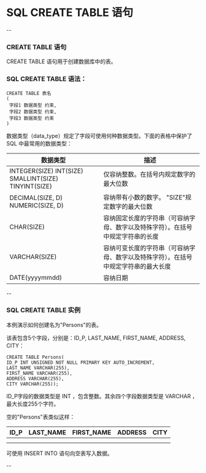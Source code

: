 # SQL CREATE TABLE 语句

--

### CREATE TABLE 语句

CREATE TABLE 语句用于创建数据库中的表。

### SQL CREATE TABLE 语法：

```
CREATE TABLE 表名
(
 字段1 数据类型 约束,
 字段2 数据类型 约束,
 字段3 数据类型 约束
)
```

数据类型（data_type）规定了字段可使用何种数据类型。下面的表格中保护了 SQL 中最常用的数据类型：

数据类型     | 描述
-------------|-----------
INTEGER(SIZE) INT(SIZE) SMALLINT(SIZE) TINYINT(SIZE) | 仅容纳整数。在括号内规定数字的最大位数
DECIMAL(SIZE, D) NUMERIC(SIZE, D) | 容纳带有小数的数字。 "SIZE"规定数字的最大位数
CHAR(SIZE) | 容纳固定长度的字符串（可容纳字母、数字以及特殊字符）。在括号中规定字符串的长度
VARCHAR(SIZE) | 容纳可变长度的字符串（可容纳字母、数字以及特殊字符）。在括号中规定字符串的最大长度
DATE(yyyymmdd) | 容纳日期

--

### SQL CREATE TABLE 实例

本例演示如何创建名为"Persons"的表。

该表包含5个字段，分别是：ID_P, LAST_NAME, FIRST_NAME, ADDRESS, CITY：

```
CREATE TABLE Persons(
ID_P INT UNSIGNED NOT NULL PRIMARY KEY AUTO_INCREMENT,
LAST_NAME VARCHAR(255),
FIRST_NAME VARCHAR(255),
ADDRESS VARCHAR(255),
CITY VARCHAR(255));
```

ID_P字段的数据类型是 INT ，包含整数。其余四个字段数据类型是 VARCHAR ，最大长度255个字符。

空的"Persons"表类似这样：

ID_P | LAST_NAME | FIRST_NAME | ADDRESS | CITY
-----|-----------|------------|---------|-----
     |           |            |         |    
     |           |            |         |

可使用 INSERT INTO 语句向空表写入数据。

--
